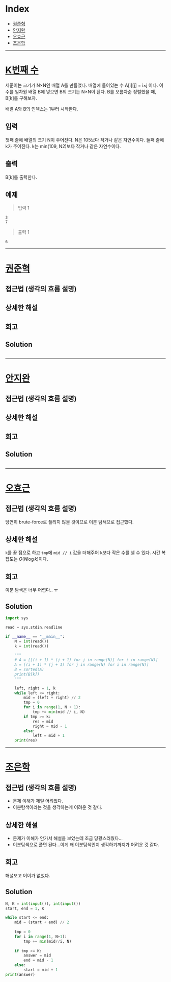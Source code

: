 # Index

+ [권준혁](#권준혁)
+ [안지완](#안지완)
+ [오효근](#오효근)
+ [조은학](#조은학)

---

# [K번째 수](https://www.acmicpc.net/problem/1300)

세준이는 크기가 N×N인 배열 A를 만들었다. 배열에 들어있는 수 A[i][j] = i×j 이다. 이 수를 일차원 배열 B에 넣으면 B의 크기는 N×N이 된다. B를 오름차순 정렬했을 때, B[k]를 구해보자.

배열 A와 B의 인덱스는 1부터 시작한다.

## 입력

첫째 줄에 배열의 크기 N이 주어진다. N은 105보다 작거나 같은 자연수이다. 둘째 줄에 k가 주어진다. k는 min(109, N2)보다 작거나 같은 자연수이다.

## 출력

B[k]를 출력한다.


## 예제

> 입력 1

```
3
7
```

> 출력 1

```
6
```

---

# [권준혁](https://github.com/tree-jhk)

## 접근법 (생각의 흐름 설명)

<!--문제를 풀며 생각의 흐름을 글로 작성-->

## 상세한 해설

<!--기술 면접을 면접관 앞에서 한다는 생각으로 설명-->
<!--시복도, 알고리즘 선택 이유 등-->

## 회고

<!--이런 유형은 이렇게 접근하면 좋겠다 (이유와 함께)-->

## Solution

<!--전체 코드 첨부-->

```python

```

---

# [안지완](https://github.com/synoti21)

## 접근법 (생각의 흐름 설명)

<!--문제를 풀며 생각의 흐름을 글로 작성-->

## 상세한 해설

<!--기술 면접을 면접관 앞에서 한다는 생각으로 설명-->
<!--시복도, 알고리즘 선택 이유 등-->

## 회고

<!--이런 유형은 이렇게 접근하면 좋겠다 (이유와 함께)-->

## Solution

<!--전체 코드 첨부-->

```python

```

---

# [오효근](https://github.com/Zerohertz)

## 접근법 (생각의 흐름 설명)

<!--문제를 풀며 생각의 흐름을 글로 작성-->

당연히 brute-force로 풀리지 않을 것이므로 이분 탐색으로 접근했다.

## 상세한 해설

<!--기술 면접을 면접관 앞에서 한다는 생각으로 설명-->
<!--시복도, 알고리즘 선택 이유 등-->

`k`를 끝 점으로 하고 `tmp`에 `mid // i` 값을 더해주어 `k`보다 작은 수를 셀 수 있다.
시간 복잡도는 $O(N\log{k})$이다.

## 회고

<!--이런 유형은 이렇게 접근하면 좋겠다 (이유와 함께)-->

이분 탐색은 너무 어렵다.. ㅜ

## Solution

<!--전체 코드 첨부-->

```python
import sys

read = sys.stdin.readline

if __name__ == "__main__":
    N = int(read())
    k = int(read())

    """
    # A = [[(i + 1) * (j + 1) for j in range(N)] for i in range(N)]
    A = [(i + 1) * (j + 1) for j in range(N) for i in range(N)]
    B = sorted(A)
    print(B[k])
    """

    left, right = 1, k
    while left <= right:
        mid = (left + right) // 2
        tmp = 0
        for i in range(1, N + 1):
            tmp += min(mid // i, N)
        if tmp >= k:
            res = mid
            right = mid - 1
        else:
            left = mid + 1
    print(res)
```

---

# [조은학](https://github.com/choeunhak)

## 접근법 (생각의 흐름 설명)
- 문제 이해가 제일 어려웠다.
- 이분탐색이라는 것을 생각하는게 어려운 것 같다.
<!--문제를 풀며 생각의 흐름을 글로 작성-->

## 상세한 해설
- 문제가 이해가 안가서 해설을 보았는데 조금 당황스러웠다...
- 이분탐색으로 풀면 된다...이게 왜 이분탐색인지 생각하기까지가 어려운 것 같다.
<!--기술 면접을 면접관 앞에서 한다는 생각으로 설명-->
<!--시복도, 알고리즘 선택 이유 등-->

## 회고
해설보고 어이가 없었다.
<!--이런 유형은 이렇게 접근하면 좋겠다 (이유와 함께)-->

## Solution

<!--전체 코드 첨부-->

```python
N, K = int(input()), int(input())
start, end = 1, K

while start <= end:
    mid = (start + end) // 2
    
    tmp = 0
    for i in range(1, N+1):
        tmp += min(mid//i, N) 
    
    if tmp >= K: 
        answer = mid
        end = mid - 1
    else:
        start = mid + 1
print(answer)
```
